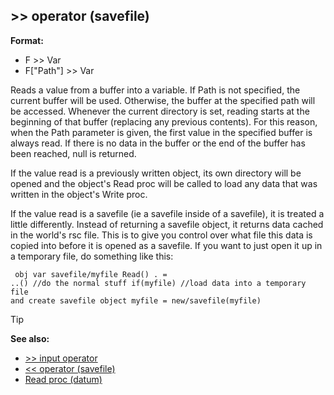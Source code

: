 ## >> operator (savefile)

**Format:**
+   F >> Var
+   F["Path"] >> Var


Reads a value from a buffer into a variable. If Path is not
specified, the current buffer will be used. Otherwise, the buffer at the
specified path will be accessed. Whenever the current directory is set,
reading starts at the beginning of that buffer (replacing any previous
contents). For this reason, when the Path parameter is given, the first
value in the specified buffer is always read. If there is no data in the
buffer or the end of the buffer has been reached, null is returned.


If the value read is a previously written object, its own
directory will be opened and the object\'s Read proc will be called to
load any data that was written in the object\'s Write proc. 

If
the value read is a savefile (ie a savefile inside of a savefile), it is
treated a little differently. Instead of returning a savefile object, it
returns data cached in the world\'s rsc file. This is to give you
control over what file this data is copied into before it is opened as a
savefile. If you want to just open it up in a temporary file, do
something like this: 
```dm
 obj var savefile/myfile Read() . =
..() //do the normal stuff if(myfile) //load data into a temporary file
and create savefile object myfile = new/savefile(myfile) 
```


> [!TIP] 
> **See also:**
> +   [>> input operator](/ref/operator/%3e%3e/input.md) 
> +   [<< operator (savefile)](/ref/savefile/operator/%3c%3c.md) 
> +   [Read proc (datum)](/ref/datum/proc/Read.md) 
